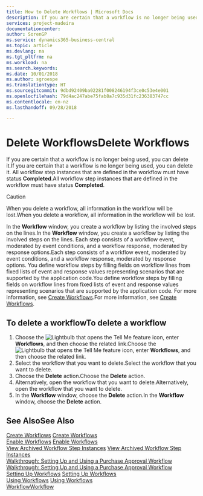 ```yaml
---
title: How to Delete Workflows | Microsoft Docs
description: If you are certain that a workflow is no longer being used, you can delete it. All workflow step instances that are defined in the workflow must have status **Completed**.
services: project-madeira
documentationcenter: 
author: SorenGP
ms.service: dynamics365-business-central
ms.topic: article
ms.devlang: na
ms.tgt_pltfrm: na
ms.workload: na
ms.search.keywords: 
ms.date: 10/01/2018
ms.author: sgroespe
ms.translationtype: HT
ms.sourcegitcommit: 9dbd92409ba02281f008246194f3ce0c53e4e001
ms.openlocfilehash: 79d4ac247abe75fab8a7c935d31fc236383747cc
ms.contentlocale: en-nz
ms.lasthandoff: 09/28/2018

---
```

# <a name="delete-workflows"></a><span data-ttu-id="c2f90-104">Delete Workflows</span><span class="sxs-lookup"><span data-stu-id="c2f90-104">Delete Workflows</span></span>
<span data-ttu-id="c2f90-105">If you are certain that a workflow is no longer being used, you can delete it.</span><span class="sxs-lookup"><span data-stu-id="c2f90-105">If you are certain that a workflow is no longer being used, you can delete it.</span></span> <span data-ttu-id="c2f90-106">All workflow step instances that are defined in the workflow must have status **Completed**.</span><span class="sxs-lookup"><span data-stu-id="c2f90-106">All workflow step instances that are defined in the workflow must have status **Completed**.</span></span>  

> [!CAUTION]  
>  <span data-ttu-id="c2f90-107">When you delete a workflow, all information in the workflow will be lost.</span><span class="sxs-lookup"><span data-stu-id="c2f90-107">When you delete a workflow, all information in the workflow will be lost.</span></span>  

 <span data-ttu-id="c2f90-108">In the **Workflow** window, you create a workflow by listing the involved steps on the lines.</span><span class="sxs-lookup"><span data-stu-id="c2f90-108">In the **Workflow** window, you create a workflow by listing the involved steps on the lines.</span></span> <span data-ttu-id="c2f90-109">Each step consists of a workflow event, moderated by event conditions, and a workflow response, moderated by response options.</span><span class="sxs-lookup"><span data-stu-id="c2f90-109">Each step consists of a workflow event, moderated by event conditions, and a workflow response, moderated by response options.</span></span> <span data-ttu-id="c2f90-110">You define workflow steps by filling fields on workflow lines from fixed lists of event and response values representing scenarios that are supported by the application code.</span><span class="sxs-lookup"><span data-stu-id="c2f90-110">You define workflow steps by filling fields on workflow lines from fixed lists of event and response values representing scenarios that are supported by the application code.</span></span> <span data-ttu-id="c2f90-111">For more information, see [Create Workflows](across-how-to-create-workflows.md).</span><span class="sxs-lookup"><span data-stu-id="c2f90-111">For more information, see [Create Workflows](across-how-to-create-workflows.md).</span></span>  

## <a name="to-delete-a-workflow"></a><span data-ttu-id="c2f90-112">To delete a workflow</span><span class="sxs-lookup"><span data-stu-id="c2f90-112">To delete a workflow</span></span>  
1.  <span data-ttu-id="c2f90-113">Choose the ![Lightbulb that opens the Tell Me feature](media/ui-search/search_small.png "Tell me what you want to do") icon, enter **Workflows**, and then choose the related link.</span><span class="sxs-lookup"><span data-stu-id="c2f90-113">Choose the ![Lightbulb that opens the Tell Me feature](media/ui-search/search_small.png "Tell me what you want to do") icon, enter **Workflows**, and then choose the related link.</span></span>  
2.  <span data-ttu-id="c2f90-114">Select the workflow that you want to delete.</span><span class="sxs-lookup"><span data-stu-id="c2f90-114">Select the workflow that you want to delete.</span></span>  
3.  <span data-ttu-id="c2f90-115">Choose the **Delete** action.</span><span class="sxs-lookup"><span data-stu-id="c2f90-115">Choose the **Delete** action.</span></span>  
4.  <span data-ttu-id="c2f90-116">Alternatively, open the workflow that you want to delete.</span><span class="sxs-lookup"><span data-stu-id="c2f90-116">Alternatively, open the workflow that you want to delete.</span></span>  
5.  <span data-ttu-id="c2f90-117">In the **Workflow** window, choose the **Delete** action.</span><span class="sxs-lookup"><span data-stu-id="c2f90-117">In the **Workflow** window, choose the **Delete** action.</span></span>  

## <a name="see-also"></a><span data-ttu-id="c2f90-118">See Also</span><span class="sxs-lookup"><span data-stu-id="c2f90-118">See Also</span></span>  
 <span data-ttu-id="c2f90-119">[Create Workflows](across-how-to-create-workflows.md) </span><span class="sxs-lookup"><span data-stu-id="c2f90-119">[Create Workflows](across-how-to-create-workflows.md) </span></span>  
 <span data-ttu-id="c2f90-120">[Enable Workflows](across-how-to-enable-workflows.md) </span><span class="sxs-lookup"><span data-stu-id="c2f90-120">[Enable Workflows](across-how-to-enable-workflows.md) </span></span>  
 <span data-ttu-id="c2f90-121">[View Archived Workflow Step Instances](across-how-to-view-archived-workflow-step-instances.md) </span><span class="sxs-lookup"><span data-stu-id="c2f90-121">[View Archived Workflow Step Instances](across-how-to-view-archived-workflow-step-instances.md) </span></span>  
 <span data-ttu-id="c2f90-122">[Walkthrough: Setting Up and Using a Purchase Approval Workflow](walkthrough-setting-up-and-using-a-purchase-approval-workflow.md) </span><span class="sxs-lookup"><span data-stu-id="c2f90-122">[Walkthrough: Setting Up and Using a Purchase Approval Workflow](walkthrough-setting-up-and-using-a-purchase-approval-workflow.md) </span></span>  
 <span data-ttu-id="c2f90-123">[Setting Up Workflows](across-set-up-workflows.md) </span><span class="sxs-lookup"><span data-stu-id="c2f90-123">[Setting Up Workflows](across-set-up-workflows.md) </span></span>  
 <span data-ttu-id="c2f90-124">[Using Workflows](across-use-workflows.md) </span><span class="sxs-lookup"><span data-stu-id="c2f90-124">[Using Workflows](across-use-workflows.md) </span></span>  
 [<span data-ttu-id="c2f90-125">Workflow</span><span class="sxs-lookup"><span data-stu-id="c2f90-125">Workflow</span></span>](across-workflow.md)   

